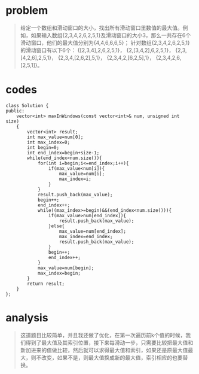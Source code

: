# problem
>给定一个数组和滑动窗口的大小，找出所有滑动窗口里数值的最大值。例如，如果输入数组{2,3,4,2,6,2,5,1}及滑动窗口的大小3，那么一共存在6个滑动窗口，他们的最大值分别为{4,4,6,6,6,5}； 针对数组{2,3,4,2,6,2,5,1}的滑动窗口有以下6个： {[2,3,4],2,6,2,5,1}， {2,[3,4,2],6,2,5,1}， {2,3,[4,2,6],2,5,1}， {2,3,4,[2,6,2],5,1}， {2,3,4,2,[6,2,5],1}， {2,3,4,2,6,[2,5,1]}。

# codes
```
class Solution {
public:
    vector<int> maxInWindows(const vector<int>& num, unsigned int size)
    {
        vector<int> result;
        int max_value=num[0];
        int max_index=0;
        int begin=0;
        int end_index=begin+size-1;
        while(end_index<num.size()){
            for(int i=begin;i<=end_index;i++){
                if(max_value<num[i]){
                    max_value=num[i];
                    max_index=i;
                }
            }
            result.push_back(max_value);
            begin++;
            end_index++;
            while((max_index>=begin)&&(end_index<num.size())){
                if(max_value>num[end_index]){
                    result.push_back(max_value);
                }else{
                    max_value=num[end_index];
                    max_index=end_index;
                    result.push_back(max_value);
                }
                begin++;
                end_index++;
            }
            max_value=num[begin];
            max_index=begin;
        }
        return result;
    }
};
```
# analysis
>这道题目比较简单，并且我还做了优化，在第一次遍历前k个值的时候，我们得到了最大值及其索引位置，接下来每滑动一步，只需要比较把最大值和新加进来的值做比较，然后就可以求得最大值和索引，如果还是原最大值最大，则不改变，如果不是，则最大值换成新的最大值，索引相应的也要替换。

